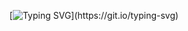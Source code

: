 <div align="center">

[![Typing SVG](https://readme-typing-svg.demolab.com?font=+&pause=300&weight=600&center=true&vCenter=true&color=6938F7&width=435&lines=Hi%2C+There!+%F0%9F%91%8B;I+am+Ajay.;A+full+stack+web+developer.)](https://git.io/typing-svg)
  
</div>



